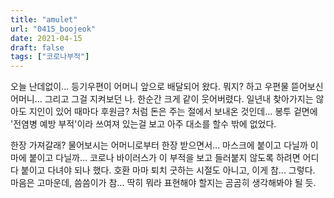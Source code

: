 ```yaml
---
title: "amulet"
url: "0415_boojeok"
date: 2021-04-15
draft: false
tags: ["코로나부적"]
---
```

오늘 난데없이... 등기우편이 어머니 앞으로 배달되어 왔다. 뭐지? 하고 우편물 뜯어보신 어머니... 그리고 그걸 지켜보던 나. 한순간 크게 같이 웃어버렸다. 일년내 찾아가지는 않아도 지인이 있어 때마다 후원금? 처럼 돈은 주는 절에서 보내온 것인데... 봉투 겉면에 '전염병 예방 부적'이라 쓰여져 있는걸 보고 아주 대소를 할수 밖에 없었다.

한장 가져갈래? 물어보시는 어머니로부터 한장 받으면서... 마스크에 붙이고 다닐까 이마에 붙이고 다닐까... 코로나 바이러스가 이 부적을 보고 들러붙지 않도록 하려면 어디다 붙이고 다녀야 되나 했다. 호환 마마 퇴치 굿하는 시절도 아니고, 이게 참... 그렇다. 마음은 고마운데, 씀씀이가 참... 딱히 뭐라 표현해야 할지는 곰곰히 생각해봐야 될 듯.
